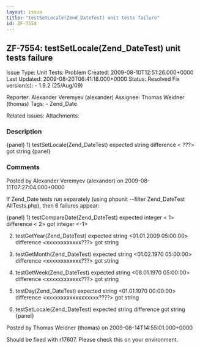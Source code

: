```yaml
---
layout: issue
title: "testSetLocale(Zend_DateTest) unit tests failure"
id: ZF-7554
---
```


ZF-7554: testSetLocale(Zend\_DateTest) unit tests failure
---------------------------------------------------------

 Issue Type: Unit Tests: Problem Created: 2009-08-10T12:51:26.000+0000 Last Updated: 2009-08-20T06:41:18.000+0000 Status: Resolved Fix version(s): - 1.9.2 (25/Aug/09)
 
 Reporter:  Alexander Veremyev (alexander)  Assignee:  Thomas Weidner (thomas)  Tags: - Zend\_Date
 
 Related issues: 
 Attachments: 
### Description

{panel} 1) testSetLocale(Zend\_DateTest) expected string difference < ???> got string {panel}

 

 

### Comments

Posted by Alexander Veremyev (alexander) on 2009-08-11T07:27:04.000+0000

If Zend\_Date tests run separately (using phpunit --filter Zend\_DateTest AllTests.php), then 6 failures appear:

{panel} 1) testCompareDate(Zend\_DateTest) expected integer < 1> difference < 2> got integer <-1>

2) testGetYear(Zend\_DateTest) expected string <01.01.2009 05:00:00> difference <xxxxxxxxxxxx???> got string

3) testGetMonth(Zend\_DateTest) expected string <01.02.1970 05:00:00> difference <xxxxxxxxxxxx???> got string

4) testGetWeek(Zend\_DateTest) expected string <08.01.1970 05:00:00> difference <xxxxxxxxxxxx???> got string

5) testDay(Zend\_DateTest) expected string <01.01.1970 00:00:00> difference <xxxxxxxxxxxxxxxxxx????> got string

6) testSetLocale(Zend\_DateTest) expected string difference got string {panel}

 

 

Posted by Thomas Weidner (thomas) on 2009-08-14T14:55:01.000+0000

Should be fixed with r17607. Please check this on your environment.

 

 